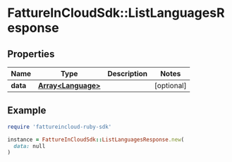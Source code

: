 # FattureInCloudSdk::ListLanguagesResponse

## Properties

| Name | Type | Description | Notes |
| ---- | ---- | ----------- | ----- |
| **data** | [**Array&lt;Language&gt;**](Language.md) |  | [optional] |

## Example

```ruby
require 'fattureincloud-ruby-sdk'

instance = FattureInCloudSdk::ListLanguagesResponse.new(
  data: null
)
```

